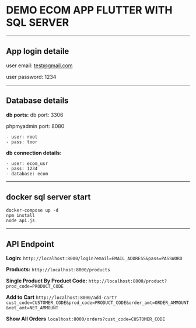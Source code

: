 # DEMO ECOM APP FLUTTER WITH SQL SERVER 
----------------------

## App login detaile
user email: test@gmail.com

user password: 1234

------------------

## Database details

**db ports:**
db port: 3306

phpmyadmin port: 8080

    - user: root
    - pass: toor


**db connection details:**
    
    - user: ecom_usr
    - pass: 1234
    - database: ecom

----------------

## docker sql server start 

```
docker-compose up -d
npm install
node api.js
```
----------------

## API Endpoint

**Login:**
`http://localhost:8000/login?email=EMAIL_ADDRESS&pass=PASSWORD`

**Products:**
`http://localhost:8000/products`

**Single Product By Product Code:**
`http://localhost:8000/product?prod_code=PRODUCT_CODE`

**Add to Cart**
`http://localhost:8000/add-cart?cust_code=CUSTOMER_CODE&prod_code=PRODUCT_CODE&order_amt=ORDER_AMMOUNT&net_amt=NET_AMMOUNT`

**Show All Orders**
`localhost:8000/orders?cust_code=CUSTOMER_CODE`

